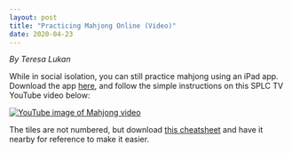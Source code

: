 ```yaml
---
layout: post
title: "Practicing Mahjong Online (Video)"
date: 2020-04-23
---
```

*By Teresa Lukan*

While in social isolation, you can still practice mahjong using an iPad app. Download the app [here](https://apps.apple.com/au/app/lets-mahjong/id933694165), and follow the simple instructions on this SPLC TV YouTube video below:

[![YouTube image of Mahjong video](http://img.youtube.com/vi/wPkOPO4u8DI/0.jpg)](https://www.youtube.com/watch?v=wPkOPO4u8DI)

The tiles are not numbered, but download [this cheatsheet](/img/MahjongAllTilesSPLC.png) and have it nearby for reference to make it easier.
